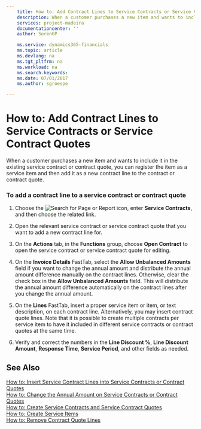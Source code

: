 ```yaml
---
    title: How to: Add Contract Lines to Service Contracts or Service Contract Quotes | Microsoft Docs
    description: When a customer purchases a new item and wants to include it in the existing service contract or contract quote, you can register the item as a service item and then add it as a new contract line to the contract or contract quote.
    services: project-madeira
    documentationcenter: ''
    author: SorenGP

    ms.service: dynamics365-financials
    ms.topic: article
    ms.devlang: na
    ms.tgt_pltfrm: na
    ms.workload: na
    ms.search.keywords:
    ms.date: 07/01/2017
    ms.author: sgroespe

---
```

# How to: Add Contract Lines to Service Contracts or Service Contract Quotes
When a customer purchases a new item and wants to include it in the existing service contract or contract quote, you can register the item as a service item and then add it as a new contract line to the contract or contract quote.  
  
### To add a contract line to a service contract or contract quote  
  
1.  Choose the ![Search for Page or Report](media/ui-search/search_small.png "Search for Page or Report icon") icon, enter **Service Contracts**, and then choose the related link.  
  
2.  Open the relevant service contract or service contract quote that you want to add a new contract line for.  
  
3.  On the **Actions** tab, in the **Functions** group, choose **Open Contract** to open the service contract or service contract quote for editing.  
  
4.  On the **Invoice Details** FastTab, select the **Allow Unbalanced Amounts** field if you want to change the annual amount and distribute the annual amount difference manually on the contract lines. Otherwise, clear the check box in the **Allow Unbalanced Amounts** field. This will distribute the annual amount difference automatically on the contract lines after you change the annual amount.  
  
5.  On the **Lines** FastTab, insert a proper service item or item, or text description, on each contract line. Alternatively, you may insert contract quote lines. Note that it is possible to create multiple contracts per service item to have it included in different service contracts or contract quotes at the same time.  
  
6.  Verify and correct the numbers in the **Line Discount %**, **Line Discount Amount**, **Response Time**, **Service Period**, and other fields as needed.  
  
## See Also  
 [How to: Insert Service Contract Lines into Service Contracts or Contract Quotes](../how-to-insert-service-contract-lines-into-service-contracts-or-contract-quotes.md)   
 [How to: Change the Annual Amount on Service Contracts or Contract Quotes](../how-to-change-the-annual-amount-on-service-contracts-or-contract-quotes.md)   
 [How to: Create Service Contracts and Service Contract Quotes](../how-to-create-service-contracts-and-service-contract-quotes.md)   
 [How to: Create Service Items](../how-to-create-service-items.md)   
 [How to: Remove Contract Quote Lines](../how-to-remove-contract-quote-lines.md)